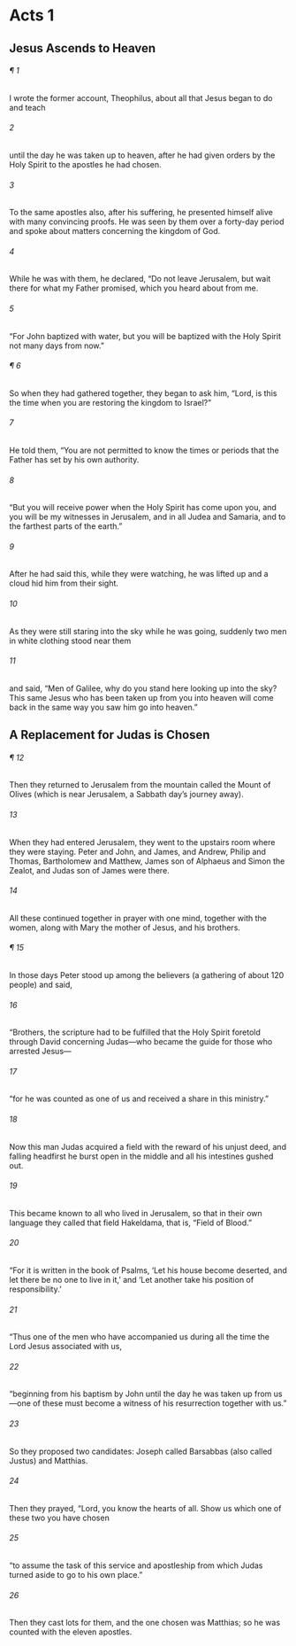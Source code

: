# Acts 1
## Jesus Ascends to Heaven
###### ¶ 1
I wrote the former account, Theophilus, about all that Jesus began to do and teach
###### 2
until the day he was taken up to heaven, after he had given orders by the Holy Spirit to the apostles he had chosen.
###### 3
To the same apostles also, after his suffering, he presented himself alive with many convincing proofs. He was seen by them over a forty-day period and spoke about matters concerning the kingdom of God.
###### 4
While he was with them, he declared, “Do not leave Jerusalem, but wait there for what my Father promised, which you heard about from me.
###### 5
“For John baptized with water, but you will be baptized with the Holy Spirit not many days from now.”
###### ¶ 6
So when they had gathered together, they began to ask him, “Lord, is this the time when you are restoring the kingdom to Israel?”
###### 7
He told them, “You are not permitted to know the times or periods that the Father has set by his own authority.
###### 8
“But you will receive power when the Holy Spirit has come upon you, and you will be my witnesses in Jerusalem, and in all Judea and Samaria, and to the farthest parts of the earth.”
###### 9
After he had said this, while they were watching, he was lifted up and a cloud hid him from their sight.
###### 10
As they were still staring into the sky while he was going, suddenly two men in white clothing stood near them
###### 11
and said, “Men of Galilee, why do you stand here looking up into the sky? This same Jesus who has been taken up from you into heaven will come back in the same way you saw him go into heaven.”
## A Replacement for Judas is Chosen
###### ¶ 12
Then they returned to Jerusalem from the mountain called the Mount of Olives (which is near Jerusalem, a Sabbath day’s journey away).
###### 13
When they had entered Jerusalem, they went to the upstairs room where they were staying. Peter and John, and James, and Andrew, Philip and Thomas, Bartholomew and Matthew, James son of Alphaeus and Simon the Zealot, and Judas son of James were there.
###### 14
All these continued together in prayer with one mind, together with the women, along with Mary the mother of Jesus, and his brothers.
###### ¶ 15
In those days Peter stood up among the believers (a gathering of about 120 people) and said,
###### 16
“Brothers, the scripture had to be fulfilled that the Holy Spirit foretold through David concerning Judas—who became the guide for those who arrested Jesus—
###### 17
“for he was counted as one of us and received a share in this ministry.”
###### 18
Now this man Judas acquired a field with the reward of his unjust deed, and falling headfirst he burst open in the middle and all his intestines gushed out.
###### 19
This became known to all who lived in Jerusalem, so that in their own language they called that field Hakeldama, that is, “Field of Blood.”
###### 20
“For it is written in the book of Psalms, ‘Let his house become deserted, and let there be no one to live in it,’ and ‘Let another take his position of responsibility.’
###### 21
“Thus one of the men who have accompanied us during all the time the Lord Jesus associated with us,
###### 22
“beginning from his baptism by John until the day he was taken up from us—one of these must become a witness of his resurrection together with us.”
###### 23
So they proposed two candidates: Joseph called Barsabbas (also called Justus) and Matthias.
###### 24
Then they prayed, “Lord, you know the hearts of all. Show us which one of these two you have chosen
###### 25
“to assume the task of this service and apostleship from which Judas turned aside to go to his own place.”
###### 26
Then they cast lots for them, and the one chosen was Matthias; so he was counted with the eleven apostles.
